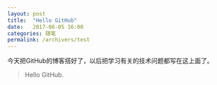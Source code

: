 ```yaml
---
layout: post
title:  "Hello GitHub"
date:   2017-06-05 16:00
categories: 随笔
permalink: /archivers/test
---
```


今天把GitHub的博客搭好了，以后把学习有关的技术问题都写在这上面了。

>Hello GitHub.
